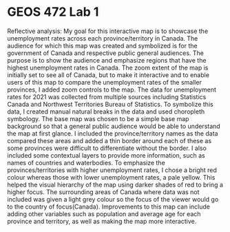 # GEOS 472 Lab 1

Reflective analysis: 
My goal for this interactive map is to showcase the unemployment rates across each province/territory in Canada. The audience for which this map was created and symbolized is for the government of Canada and respective public general audiences.
The purpose is to show the audience and emphasize regions that have the highest unemployment rates in Canada. The zoom extent of the map is initially set to see all of Canada, but to make it interactive and to enable users of this map to compare the unemployment rates of the smaller provinces, I added zoom controls to the map. The data for unemployment rates for 2021 was collected from multiple sources including Statistics Canada and Northwest Territories Bureau of Statistics. To symbolize this data, I created manual natural breaks in the data and used choropleth symbology. 
The base map was chosen to be a simple base map background so that a general public audience would be able to understand the map at first glance. I included the province/territory names as the data compared these areas and added a thin border around each of these as some provinces were difficult to differentiate without the border. I also included some contextual layers to provide more information, such as names of countries and waterbodies. To emphasize the provinces/territories with higher unemployment rates, I chose a bright red colour whereas those with lower unemployment rates, a pale yellow. This helped the visual hierarchy of the map using darker shades of red to bring a higher focus. The surrounding areas of Canada where data was not included was given a light grey colour so the focus of the viewer would go to the country of focus(Canada). Improvements to this map can include adding other variables such as population and average age for each province and territory, as well as making the map more interactive.

